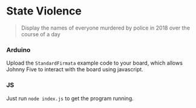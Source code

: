 # State Violence

> Display the names of everyone murdered by police in 2018 over the course of a day

### Arduino

Upload the `StandardFirmata` example code to your board, which allows Johnny Five to interact with the board using javascript.

### JS

Just run `node index.js` to get the program running.